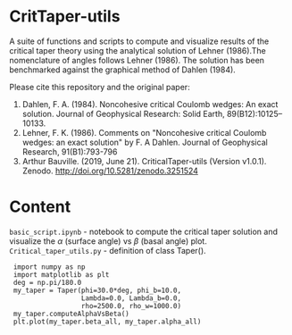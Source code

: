 # CritTaper-utils
A suite of functions and scripts to compute and visualize results of the critical taper theory using the analytical solution of Lehner (1986).The nomenclature of angles follows Lehner (1986). The solution has been benchmarked against the graphical method of	Dahlen (1984).

Please cite this repository and the original paper:
1. Dahlen, F. A. (1984). Noncohesive critical Coulomb wedges: An exact solution. 
Journal of Geophysical Research: Solid Earth, 89(B12):10125–10133.
2. Lehner, F. K. (1986). Comments on "Noncohesive critical Coulomb wedges: an exact
solution" by F. A Dahlen. 	Journal of Geophysical Research, 91(B1):793-796
3. Arthur Bauville. (2019, June 21). CriticalTaper-utils (Version v1.0.1). 
Zenodo. http://doi.org/10.5281/zenodo.3251524

# Content

`basic_script.ipynb` - notebook to compute the critical taper solution and visualize the $\alpha$ (surface angle) vs $\beta$ (basal angle) plot.
`Critical_taper_utils.py` - definition of class Taper().

     import numpy as np
     import matplotlib as plt
     deg = np.pi/180.0
     my_taper = Taper(phi=30.0*deg, phi_b=10.0,
                      Lambda=0.0, Lambda_b=0.0,
                      rho=2500.0, rho_w=1000.0)
     my_taper.computeAlphaVsBeta()
     plt.plot(my_taper.beta_all, my_taper.alpha_all)
     
      
